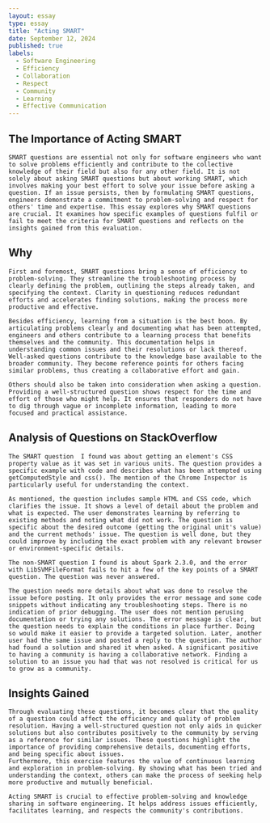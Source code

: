 ```yaml
---
layout: essay
type: essay
title: "Acting SMART"
date: September 12, 2024
published: true
labels:
  - Software Engineering
  - Efficiency
  - Collaboration
  - Respect
  - Community
  - Learning
  - Effective Communication
---
```


## The Importance of Acting SMART

	SMART questions are essential not only for software engineers who want to solve problems efficiently and contribute to the collective knowledge of their field but also for any other field. It is not solely about asking SMART questions but about working SMART, which involves making your best effort to solve your issue before asking a question. If an issue persists, then by formulating SMART questions, engineers demonstrate a commitment to problem-solving and respect for others' time and expertise. This essay explores why SMART questions are crucial. It examines how specific examples of questions fulfil or fail to meet the criteria for SMART questions and reflects on the insights gained from this evaluation.

## Why

	First and foremost, SMART questions bring a sense of efficiency to problem-solving. They streamline the troubleshooting process by clearly defining the problem, outlining the steps already taken, and specifying the context. Clarity in questioning reduces redundant efforts and accelerates finding solutions, making the process more productive and effective.

	Besides efficiency, learning from a situation is the best boon. By articulating problems clearly and documenting what has been attempted, engineers and others contribute to a learning process that benefits themselves and the community. This documentation helps in understanding common issues and their resolutions or lack thereof. Well-asked questions contribute to the knowledge base available to the broader community. They become reference points for others facing similar problems, thus creating a collaborative effort and gain.

	Others should also be taken into consideration when asking a question. Providing a well-structured question shows respect for the time and effort of those who might help. It ensures that responders do not have to dig through vague or incomplete information, leading to more focused and practical assistance.

## Analysis of Questions on StackOverflow

	The SMART question  I found was about getting an element's CSS property value as it was set in various units. The question provides a specific example with code and describes what has been attempted using getComputedStyle and css(). The mention of the Chrome Inspector is particularly useful for understanding the context.

	As mentioned, the question includes sample HTML and CSS code, which clarifies the issue. It shows a level of detail about the problem and what is expected. The user demonstrates learning by referring to existing methods and noting what did not work. The question is specific about the desired outcome (getting the original unit's value) and the current methods' issue. The question is well done, but they could improve by including the exact problem with any relevant browser or environment-specific details.

	The non-SMART question I found is about Spark 2.3.0, and the error with LibSVMFileFormat fails to hit a few of the key points of a SMART question. The question was never answered. 

	The question needs more details about what was done to resolve the issue before posting. It only provides the error message and some code snippets without indicating any troubleshooting steps. There is no indication of prior debugging. The user does not mention perusing documentation or trying any solutions. The error message is clear, but the question needs to explain the conditions in place further. Doing so would make it easier to provide a targeted solution. Later, another user had the same issue and posted a reply to the question. The author had found a solution and shared it when asked. A significant positive to having a community is having a collaborative network. Finding a solution to an issue you had that was not resolved is critical for us to grow as a community.

## Insights Gained

	Through evaluating these questions, it becomes clear that the quality of a question could affect the efficiency and quality of problem resolution. Having a well-structured question not only aids in quicker solutions but also contributes positively to the community by serving as a reference for similar issues. These questions highlight the importance of providing comprehensive details, documenting efforts, and being specific about issues.
	Furthermore, this exercise features the value of continuous learning and exploration in problem-solving. By showing what has been tried and understanding the context, others can make the process of seeking help more productive and mutually beneficial.
    
    Acting SMART is crucial to effective problem-solving and knowledge sharing in software engineering. It helps address issues efficiently, facilitates learning, and respects the community's contributions.